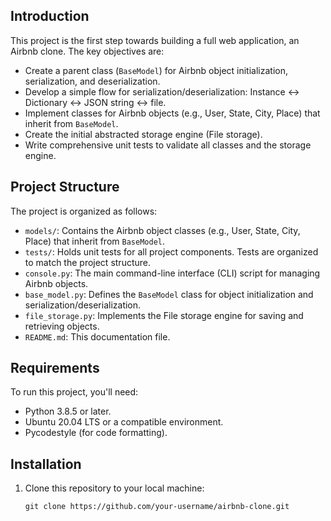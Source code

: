 ## Introduction
This project is the first step towards building a full web application, an Airbnb clone. The key objectives are:
- Create a parent class (`BaseModel`) for Airbnb object initialization, serialization, and deserialization.
- Develop a simple flow for serialization/deserialization: Instance <-> Dictionary <-> JSON string <-> file.
- Implement classes for Airbnb objects (e.g., User, State, City, Place) that inherit from `BaseModel`.
- Create the initial abstracted storage engine (File storage).
- Write comprehensive unit tests to validate all classes and the storage engine.

## Project Structure
The project is organized as follows:
- `models/`: Contains the Airbnb object classes (e.g., User, State, City, Place) that inherit from `BaseModel`.
- `tests/`: Holds unit tests for all project components. Tests are organized to match the project structure.
- `console.py`: The main command-line interface (CLI) script for managing Airbnb objects.
- `base_model.py`: Defines the `BaseModel` class for object initialization and serialization/deserialization.
- `file_storage.py`: Implements the File storage engine for saving and retrieving objects.
- `README.md`: This documentation file.

## Requirements
To run this project, you'll need:
- Python 3.8.5 or later.
- Ubuntu 20.04 LTS or a compatible environment.
- Pycodestyle (for code formatting).

## Installation
1. Clone this repository to your local machine:
   ```shell
   git clone https://github.com/your-username/airbnb-clone.git
